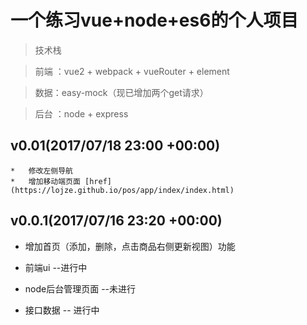 #  一个练习vue+node+es6的个人项目
  > 技术栈

  > 前端 ：vue2 + webpack + vueRouter + element

  > 数据：easy-mock（现已增加两个get请求）

  > 后台 ：node + express

## v0.01(2017/07/18 23:00 +00:00)
    *   修改左侧导航
    *   增加移动端页面 [href](https://lojze.github.io/pos/app/index/index.html)
    
## v0.0.1(2017/07/16 23:20 +00:00)
  * 增加首页（添加，删除，点击商品右侧更新视图）功能

* 前端ui  --进行中
* node后台管理页面  --未进行
* 接口数据  -- 进行中



